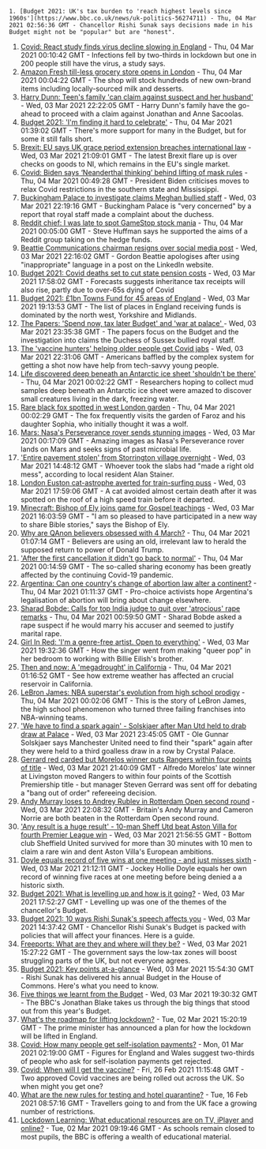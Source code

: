 
    1. [Budget 2021: UK's tax burden to 'reach highest levels since 1960s'](https://www.bbc.co.uk/news/uk-politics-56274711) - Thu, 04 Mar 2021 02:56:36 GMT - Chancellor Rishi Sunak says decisions made in his Budget might not be "popular" but are "honest".
1. [Covid: React study finds virus decline slowing in England](https://www.bbc.co.uk/news/health-56271627) - Thu, 04 Mar 2021 00:10:42 GMT - Infections fell by two-thirds in lockdown but one in 200 people still have the virus, a study says.
1. [Amazon Fresh till-less grocery store opens in London](https://www.bbc.co.uk/news/technology-56266494) - Thu, 04 Mar 2021 00:04:22 GMT - The shop will stock hundreds of new own-brand items including locally-sourced milk and desserts.
1. [Harry Dunn: Teen's family 'can claim against suspect and her husband'](https://www.bbc.co.uk/news/uk-england-northamptonshire-56274524) - Wed, 03 Mar 2021 22:22:05 GMT - Harry Dunn's family have the go-ahead to proceed with a claim against Jonathan and Anne Sacoolas.
1. [Budget 2021: 'I'm finding it hard to celebrate'](https://www.bbc.co.uk/news/business-56271295) - Thu, 04 Mar 2021 01:39:02 GMT - There's more support for many in the Budget, but for some it still falls short.
1. [Brexit: EU says UK grace period extension breaches international law](https://www.bbc.co.uk/news/uk-northern-ireland-56262527) - Wed, 03 Mar 2021 21:09:01 GMT - The latest Brexit flare up is over checks on goods to NI, which remains in the EU's single market.
1. [Covid: Biden says ‘Neanderthal thinking’ behind lifting of mask rules](https://www.bbc.co.uk/news/world-us-canada-56275103) - Thu, 04 Mar 2021 00:49:28 GMT - President Biden criticises moves to relax Covid restrictions in the southern state and Mississippi.
1. [Buckingham Palace to investigate claims Meghan bullied staff](https://www.bbc.co.uk/news/uk-56272104) - Wed, 03 Mar 2021 22:19:16 GMT - Buckingham Palace is "very concerned" by a report that royal staff made a complaint about the duchess.
1. [Reddit chief: I was late to spot GameStop stock mania](https://www.bbc.co.uk/news/technology-56246852) - Thu, 04 Mar 2021 00:05:00 GMT - Steve Huffman says he supported the aims of a Reddit group taking on the hedge funds.
1. [Beattie Communications chairman resigns over social media post](https://www.bbc.co.uk/news/uk-scotland-scotland-business-56273997) - Wed, 03 Mar 2021 22:16:02 GMT - Gordon Beattie apologises after using "inappropriate" language in a post on the LinkedIn website.
1. [Budget 2021: Covid deaths set to cut state pension costs](https://www.bbc.co.uk/news/business-56272829) - Wed, 03 Mar 2021 17:58:02 GMT - Forecasts suggests inheritance tax receipts will also rise, partly due to over-65s dying of Covid
1. [Budget 2021: £1bn Towns Fund for 45 areas of England](https://www.bbc.co.uk/news/uk-england-56271275) - Wed, 03 Mar 2021 19:13:53 GMT - The list of places in England receiving funds is dominated by the north west, Yorkshire and Midlands.
1. [The Papers: 'Spend now, tax later Budget' and 'war at palace' ](https://www.bbc.co.uk/news/blogs-the-papers-56274693) - Wed, 03 Mar 2021 23:35:38 GMT - The papers focus on the Budget and the investigation into claims the Duchess of Sussex bullied royal staff.
1. [The 'vaccine hunters' helping older people get Covid jabs](https://www.bbc.co.uk/news/world-us-canada-56270333) - Wed, 03 Mar 2021 22:31:06 GMT - Americans baffled by the complex system for getting a shot now have help from tech-savvy young people.
1. [Life discovered deep beneath an Antarctic ice sheet 'shouldn't be there'](https://www.bbc.co.uk/news/science-environment-56268439) - Thu, 04 Mar 2021 00:02:22 GMT - Researchers hoping to collect mud samples deep beneath an Antarctic ice sheet were amazed to discover small creatures living in the dark, freezing water.
1. [Rare black fox spotted in west London garden](https://www.bbc.co.uk/news/uk-england-london-56266743) - Thu, 04 Mar 2021 00:02:29 GMT - The fox frequently visits the garden of Faroz and his daughter Sophia, who initially thought it was a wolf.
1. [Mars: Nasa's Perseverance rover sends stunning images](https://www.bbc.co.uk/news/in-pictures-56238018) - Wed, 03 Mar 2021 00:17:09 GMT - Amazing images as Nasa's Perseverance rover lands on Mars and seeks signs of past microbial life.
1. ['Entire pavement stolen' from Storrington village overnight](https://www.bbc.co.uk/news/uk-england-sussex-56268078) - Wed, 03 Mar 2021 14:48:12 GMT - Whoever took the slabs had "made a right old mess", according to local resident Alan Stainer.
1. [London Euston cat-astrophe averted for train-surfing puss](https://www.bbc.co.uk/news/uk-england-london-56271478) - Wed, 03 Mar 2021 17:59:06 GMT - A cat avoided almost certain death after it was spotted on the roof of a high speed train before it departed.
1. [Minecraft: Bishop of Ely joins game for Gospel teachings](https://www.bbc.co.uk/news/uk-england-cambridgeshire-56270781) - Wed, 03 Mar 2021 16:03:59 GMT - "I am so pleased to have participated in a new way to share Bible stories," says the Bishop of Ely.
1. [Why are QAnon believers obsessed with 4 March?](https://www.bbc.co.uk/news/blogs-trending-56260345) - Thu, 04 Mar 2021 01:07:14 GMT - Believers are using an old, irrelevant law to herald the supposed return to power of Donald Trump.
1. ['After the first cancellation it didn't go back to normal'](https://www.bbc.co.uk/news/business-56209011) - Thu, 04 Mar 2021 00:14:59 GMT - The so-called sharing economy has been greatly affected by the continuing Covid-19 pandemic.
1. [Argentina: Can one country's change of abortion law alter a continent?](https://www.bbc.co.uk/news/world-latin-america-56098334) - Thu, 04 Mar 2021 01:11:37 GMT - Pro-choice activists hope Argentina's legalisation of abortion will bring about change elsewhere.
1. [Sharad Bobde: Calls for top India judge to quit over 'atrocious' rape remarks](https://www.bbc.co.uk/news/world-asia-india-56263990) - Thu, 04 Mar 2021 00:59:50 GMT - Sharad Bobde asked a rape suspect if he would marry his accuser and seemed to justify marital rape.
1. [Girl In Red: 'I'm a genre-free artist. Open to everything'](https://www.bbc.co.uk/news/entertainment-arts-56040643) - Wed, 03 Mar 2021 19:32:36 GMT - How the singer went from making "queer pop" in her bedroom to working with Billie Eilish's brother.
1. [Then and now: A 'megadrought' in California](https://www.bbc.co.uk/news/science-environment-56225862) - Thu, 04 Mar 2021 01:16:52 GMT - See how extreme weather has affected an crucial reservoir in California.
1. [LeBron James: NBA superstar's evolution from high school prodigy](https://www.bbc.co.uk/sport/basketball/56186430) - Thu, 04 Mar 2021 00:02:06 GMT - This is the story of LeBron James, the high school phenomenon who turned three failing franchises into NBA-winning teams.
1. ['We have to find a spark again' - Solskjaer after Man Utd held to drab draw at Palace](https://www.bbc.co.uk/sport/football/56178109) - Wed, 03 Mar 2021 23:45:05 GMT - Ole Gunnar Solskjaer says Manchester United need to find their "spark" again after they were held to a third goalless draw in a row by Crystal Palace.
1. [Gerrard red carded but Morelos winner puts Rangers within four points of title](https://www.bbc.co.uk/sport/football/56178096) - Wed, 03 Mar 2021 21:40:09 GMT - Alfredo Morelos' late winner at Livingston moved Rangers to within four points of the Scottish Premiership title - but manager Steven Gerrard was sent off for debating a "bang out of order" refereeing decision.
1. [Andy Murray loses to Andrey Rublev in Rotterdam Open second round](https://www.bbc.co.uk/sport/tennis/56271810) - Wed, 03 Mar 2021 22:08:32 GMT - Britain's Andy Murray and Cameron Norrie are both beaten in the Rotterdam Open second round.
1. ['Any result is a huge result' - 10-man Sheff Utd beat Aston Villa for fourth Premier League win](https://www.bbc.co.uk/sport/football/56178110) - Wed, 03 Mar 2021 21:56:55 GMT - Bottom club Sheffield United survived for more than 30 minutes with 10 men to claim a rare win and dent Aston Villa's European ambitions.
1. [Doyle equals record of five wins at one meeting - and just misses sixth](https://www.bbc.co.uk/sport/horse-racing/56274385) - Wed, 03 Mar 2021 21:12:11 GMT - Jockey Hollie Doyle equals her own record of winning five races at one meeting before being denied a a historic sixth.
1. [Budget 2021: What is levelling up and how is it going?](https://www.bbc.co.uk/news/56238260) - Wed, 03 Mar 2021 17:52:27 GMT - Levelling up was one of the themes of the chancellor's Budget.
1. [Budget 2021: 10 ways Rishi Sunak's speech affects you](https://www.bbc.co.uk/news/business-56263581) - Wed, 03 Mar 2021 14:37:42 GMT - Chancellor Rishi Sunak's Budget is packed with policies that will affect your finances. Here is a guide.
1. [Freeports: What are they and where will they be?](https://www.bbc.co.uk/news/uk-politics-55819489) - Wed, 03 Mar 2021 15:27:22 GMT - The government says the low-tax zones will boost struggling parts of the UK, but not everyone agrees.
1. [Budget 2021: Key points at-a-glance](https://www.bbc.co.uk/news/uk-politics-56266773) - Wed, 03 Mar 2021 15:54:30 GMT - Rishi Sunak has delivered his annual Budget in the House of Commons. Here's what you need to know.
1. [Five things we learnt from the Budget](https://www.bbc.co.uk/news/uk-politics-56272840) - Wed, 03 Mar 2021 19:30:32 GMT - The BBC's Jonathan Blake takes us through the big things that stood out from this year's Budget.
1. [What's the roadmap for lifting lockdown?](https://www.bbc.co.uk/news/explainers-52530518) - Tue, 02 Mar 2021 15:20:19 GMT - The prime minister has announced a plan for how the lockdown will be lifted in England.
1. [Covid: How many people get self-isolation payments?](https://www.bbc.co.uk/news/56201754) - Mon, 01 Mar 2021 02:19:00 GMT - Figures for England and Wales suggest two-thirds of people who ask for self-isolation payments get rejected.
1. [Covid: When will I get the vaccine?](https://www.bbc.co.uk/news/health-55045639) - Fri, 26 Feb 2021 11:15:48 GMT - Two approved Covid vaccines are being rolled out across the UK. So when might you get one?
1. [What are the new rules for testing and hotel quarantine?](https://www.bbc.co.uk/news/explainers-52544307) - Tue, 16 Feb 2021 08:57:16 GMT - Travellers going to and from the UK face a growing number of restrictions.
1. [Lockdown Learning: What educational resources are on TV, iPlayer and online?](https://www.bbc.co.uk/news/education-55591821) - Tue, 02 Mar 2021 09:19:46 GMT - As schools remain closed to most pupils, the BBC is offering a wealth of educational material.

